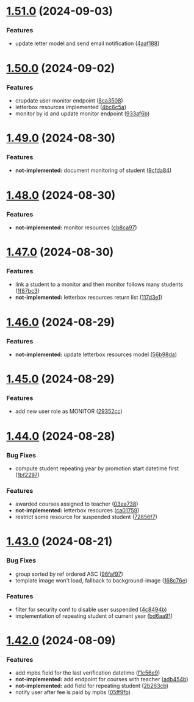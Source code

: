 # [1.51.0](https://github.com/hei-school/hei-admin-api/compare/v1.50.0...v1.51.0) (2024-09-03)


### Features

* update letter model and send email notification ([4aaf188](https://github.com/hei-school/hei-admin-api/commit/4aaf188b892a29cd1babc4a49829c39f2d9a0bd6))



# [1.50.0](https://github.com/hei-school/hei-admin-api/compare/v1.49.0...v1.50.0) (2024-09-02)


### Features

* crupdate user monitor endpoint  ([8ca3508](https://github.com/hei-school/hei-admin-api/commit/8ca3508b5e86ad9701c2bbb7c6dbc0f10b2b4cb0))
* letterbox resources implemented ([4bc6c5a](https://github.com/hei-school/hei-admin-api/commit/4bc6c5a8d103c15e1cd0208b7745975f7c6273d5))
* monitor by id and update monitor endpoint  ([933af6b](https://github.com/hei-school/hei-admin-api/commit/933af6bee2fabb423a21a1b9b211c07ba7b3cf6b))



# [1.49.0](https://github.com/hei-school/hei-admin-api/compare/v1.48.0...v1.49.0) (2024-08-30)


### Features

* **not-implemented:** document monitoring of student  ([9cfda84](https://github.com/hei-school/hei-admin-api/commit/9cfda8423a8ce6f94442915c613133ab746475f3))



# [1.48.0](https://github.com/hei-school/hei-admin-api/compare/v1.47.0...v1.48.0) (2024-08-30)


### Features

* **not-implemented:** monitor resources  ([cb8ca97](https://github.com/hei-school/hei-admin-api/commit/cb8ca97d07e3ef126f3f7f9b3f691e18b21bd01a))



# [1.47.0](https://github.com/hei-school/hei-admin-api/compare/v1.46.0...v1.47.0) (2024-08-30)


### Features

* link a student to a monitor and then monitor follows many students  ([1f87bc3](https://github.com/hei-school/hei-admin-api/commit/1f87bc35b393ff818567f98f8631385461782924))
* **not-implemented:** letterbox resources return list ([117d3e1](https://github.com/hei-school/hei-admin-api/commit/117d3e17935213f0657e06e257e10e3928604cae))



# [1.46.0](https://github.com/hei-school/hei-admin-api/compare/v1.45.0...v1.46.0) (2024-08-29)


### Features

* **not-implemented:** update letterbox resources model ([56b98da](https://github.com/hei-school/hei-admin-api/commit/56b98da43c589fe17987207315217a962a6a13ef))



# [1.45.0](https://github.com/hei-school/hei-admin-api/compare/v1.44.0...v1.45.0) (2024-08-29)


### Features

* add new user role as MONITOR  ([29352cc](https://github.com/hei-school/hei-admin-api/commit/29352ccf101a481abac7877ab59767d2801f0a1f))



# [1.44.0](https://github.com/hei-school/hei-admin-api/compare/v1.43.0...v1.44.0) (2024-08-28)


### Bug Fixes

* compute student repeating year by promotion start datetime first  ([1bf2297](https://github.com/hei-school/hei-admin-api/commit/1bf2297f6cbb5c1ea48b6972ab3bc019a47a5c94))


### Features

* awarded courses assigned to teacher   ([03ea738](https://github.com/hei-school/hei-admin-api/commit/03ea7387b92e757a4af38ec882f293934a1d55c5))
* **not-implemented:** letterbox resources ([ca01759](https://github.com/hei-school/hei-admin-api/commit/ca01759ace1dc423492df616222b34d3736cee59))
* restrict some resource for suspended student  ([72856f7](https://github.com/hei-school/hei-admin-api/commit/72856f7cb8513ab8dd6695d30056d67e6db2de9d))



# [1.43.0](https://github.com/hei-school/hei-admin-api/compare/v1.42.0...v1.43.0) (2024-08-21)


### Bug Fixes

* group sorted by ref ordered ASC ([96faf97](https://github.com/hei-school/hei-admin-api/commit/96faf9702c7f365d2f090f6debb789aca74c054a))
* template image won't load, fallback to background-image  ([168c76e](https://github.com/hei-school/hei-admin-api/commit/168c76ef1ddf431511bcf85ed7baba1c31a073e0))


### Features

* filter for security conf to disable user suspended  ([4c8494b](https://github.com/hei-school/hei-admin-api/commit/4c8494bc1fe962267cb14abe508ee22c2d6ae81d))
* implementation of repeating student of current year  ([bd6aa91](https://github.com/hei-school/hei-admin-api/commit/bd6aa91152d7f7d3e4e794f5ca8aa7109f925aa6))



# [1.42.0](https://github.com/hei-school/hei-admin-api/compare/v1.41.0...v1.42.0) (2024-08-09)


### Features

* add mpbs field for the last verification datetime  ([f1c56e9](https://github.com/hei-school/hei-admin-api/commit/f1c56e90b86c8b0c4484ed40ec5c56dc236e7093))
* **not-implemented:** add endpoint for courses with teacher ([adb454b](https://github.com/hei-school/hei-admin-api/commit/adb454b6292aba95fc29ae59369656e8df0409c5))
* **not-implemented:** add field for repeating student  ([2b263cb](https://github.com/hei-school/hei-admin-api/commit/2b263cbc9e47b41264504b889902b5b08a1e3914))
* notify user after fee is paid by mpbs  ([05ff9fb](https://github.com/hei-school/hei-admin-api/commit/05ff9fb9e2bc1429d1a132b17869a4a73046b23d))



